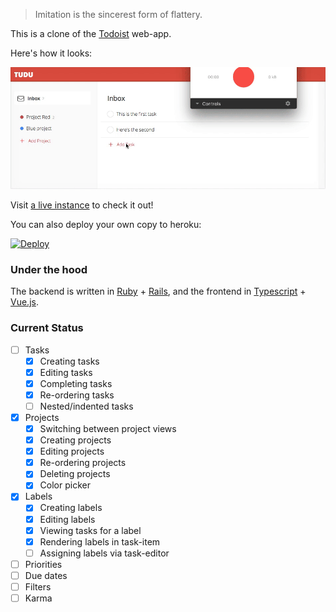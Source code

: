 > Imitation is the sincerest form of flattery.

This is a clone of the [Todoist](https://todoist.com/) web-app.

Here's how it looks:

![](/app/assets/images/2.gif)

Visit [a live instance](http://thetuduapp.herokuapp.com/) to check it out!

You can also deploy your own copy to heroku:

[![Deploy](https://www.herokucdn.com/deploy/button.svg)](https://heroku.com/deploy?template=https://github.com/rohitpaulk/todoist-tribute)

### Under the hood

The backend is written in [Ruby](https://www.ruby-lang.org/en/) + [Rails](https://github.com/rails/rails), and the frontend in [Typescript](https://www.typescriptlang.org/) + [Vue.js](https://vuejs.org/).

### Current Status

- [ ] Tasks
  - [x] Creating tasks
  - [x] Editing tasks
  - [x] Completing tasks
  - [x] Re-ordering tasks
  - [ ] Nested/indented tasks
- [x] Projects
  - [x] Switching between project views
  - [x] Creating projects
  - [x] Editing projects
  - [x] Re-ordering projects
  - [x] Deleting projects
  - [x] Color picker
- [x] Labels
  - [x] Creating labels
  - [x] Editing labels
  - [x] Viewing tasks for a label
  - [x] Rendering labels in task-item
  - [ ] Assigning labels via task-editor
- [ ] Priorities
- [ ] Due dates
- [ ] Filters
- [ ] Karma